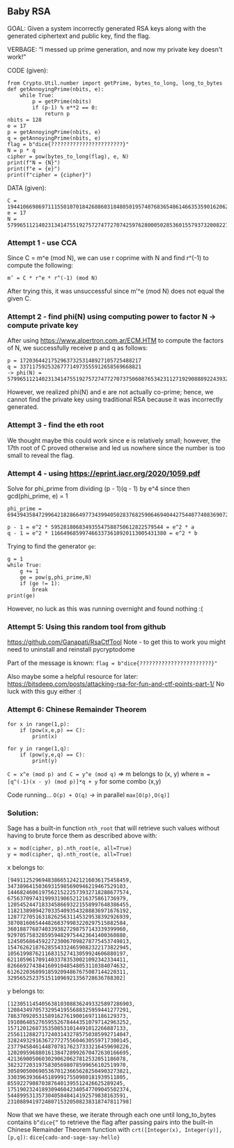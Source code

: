 ## Baby RSA

GOAL: Given a system incorrectly generated RSA keys along with the generated ciphertext and public key, find the flag.

VERBAGE: “I messed up prime generation, and now my private key doesn't work!”

CODE (given):
```
from Crypto.Util.number import getPrime, bytes_to_long, long_to_bytes
def getAnnoyingPrime(nbits, e):
	while True:
		p = getPrime(nbits)
		if (p-1) % e**2 == 0:
			return p
nbits = 128
e = 17
p = getAnnoyingPrime(nbits, e)
q = getAnnoyingPrime(nbits, e)
flag = b"dice{???????????????????????}"
N = p * q
cipher = pow(bytes_to_long(flag), e, N)
print(f"N = {N}")
print(f"e = {e}")
print(f"cipher = {cipher}")
```

DATA (given):
```
C = 19441066986971115501070184268860318480501957407683654861466353590162062492971
e = 17
N = 57996511214023134147551927572747727074259762800050285360155793732008227782157
```


### Attempt 1 - use CCA

Since C = m^e (mod N), we can use r coprime with N and find r^(-1) to compute the following:

```
m’ = C * r^e * r^(-1) (mod N)
```

After trying this, it was unsuccessful since m’^e (mod N) does not equal the given C.


### Attempt 2 - find phi(N) using computing power to factor N -> compute private key

After using https://www.alpertron.com.ar/ECM.HTM to compute the factors of N, we successfully receive p and q as follows:

```
p = 172036442175296373253148927105725488217
q = 337117592532677714973555912658569668821
-> phi(N) = 57996511214023134147551927572747727073750608765342311271929088892243932625120
```

However, we realized phi(N) and e are not actually co-prime; hence, we cannot find the private key using traditional RSA because it was incorrectly generated.


### Attempt 3 - find the eth root

We thought maybe this could work since e is relatively small; however, the 17th root of C proved otherwise and led us nowhere since the number is too small to reveal the flag.


### Attempt 4 - using https://eprint.iacr.org/2020/1059.pdf 

Solve for phi_prime from dividing (p - 1)(q - 1) by e^4 since then gcd(phi_prime, e) = 1

```
phi_prime = 694394358472996421828664977343994050283768259064694044275440774083690720

p - 1 = e^2 * 595281806834935547588750612822579544 = e^2 * a
q - 1 = e^2 * 1166496859974663373610920113005431380 = e^2 * b
```

Trying to find the generator ```ge```:
```
g = 1
while True:
	g += 1
	ge = pow(g,phi_prime,N)
	if (ge != 1):
		break
print(ge)
```

However, no luck as this was running overnight and found nothing :(


### Attempt 5: Using this random tool from github

https://github.com/Ganapati/RsaCtfTool Note -  to get this to work you might need to uninstall and reinstall pycryptodome

Part of the message is known: ```flag = b"dice{???????????????????????}"```


Also maybe some a helpful resource for later: https://bitsdeep.com/posts/attacking-rsa-for-fun-and-ctf-points-part-1/
No luck with this guy either :(


### Attempt 6: Chinese Remainder Theorem

```
for x in range(1,p):
	if (pow(x,e,p) == C):
		print(x)

for y in range(1,q):
	if (pow(y,e,q) == C):
		print(y)
```

```C = x^e (mod p) and C = y^e (mod q)``` => m belongs to (x, y) where ```m = [q^(-1)(x - y) (mod p)]*q + y``` for some combo (x,y)

Code running… ```O(p) + O(q)``` -> in parallel ```max[O(p),O(q)]```

### Solution:

Sage has a built-in function ```nth_root``` that will retrieve such values without having to brute force them as described above with:

```
x = mod(cipher, p).nth_root(e, all=True) 
y = mod(cipher, q).nth_root(e, all=True)
```

x belongs to:

```
[94911252969483866512421216036175458459, 34738964150369315985690946219467529103, 144682460619756215222573932718288677574, 67563709743199931906521216375861736979, 120545244718334586693221558997648386455, 118213898942703354093543288836971676192, 128772705163182625631145329538392926939, 38708160654448268379983220297515882584, 36018877687403393827298757143339399960, 92970575832859594829754423641400360880, 124505686459227230067098278775453749813, 154762621876285543324659082322173822945, 10561998762116831527413059924606880197, 62110596170914033783530021092342334411, 82666927438416091048548053110384074632, 61262203689918592094867675087144220311, 3295652523751511096921356728636788302]
```

y belongs to:

```
[123051145405638103088362493325897286903, 120843497057329541955688325959441277291, 78637092053158916276190016971186129373, 191086485276595526784443510797142963252, 15712012687353508531014491012266887133, 255611288271724031432785750385992714047, 328249329163672772755604630559717300145, 237794584614487078176237333216459698226, 120209596880161384728992670472630166695, 42136900506030290620627812532051186078, 38232720319758305698078599656102519970, 305890500690536701236656282504903273821, 33039639366451899917550980181939511805, 8559227908703876401395512426625289245, 175190232418930946042340547709045502374, 54489953135730405848414192579838163591, 231088941972480715320508238318747811798]
```

Now that we have these, we iterate through each one until long_to_bytes contains ```b“dice{“``` to retrieve the flag after passing pairs into the built-in Chinese Remainder Theorem function with ```crt([Integer(x), Integer(y)], [p,q])```: ```dice{cado-and-sage-say-hello}```
